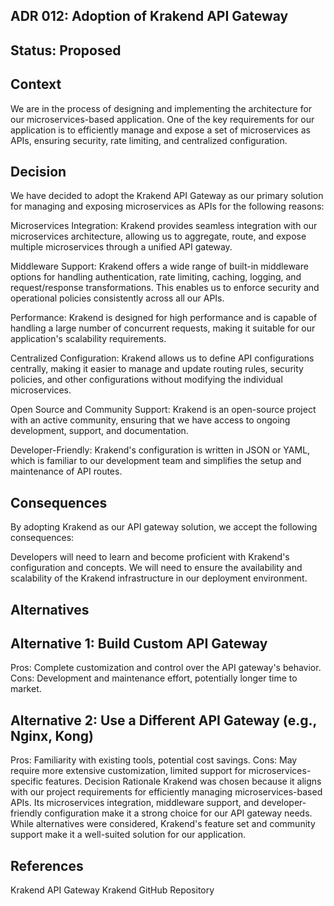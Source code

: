 ## ADR 012: Adoption of Krakend API Gateway
## Status: Proposed
## Context
We are in the process of designing and implementing the architecture for our microservices-based application. One of the key requirements for our application is to efficiently manage and expose a set of microservices as APIs, ensuring security, rate limiting, and centralized configuration.

## Decision
We have decided to adopt the Krakend API Gateway as our primary solution for managing and exposing microservices as APIs for the following reasons:

Microservices Integration: Krakend provides seamless integration with our microservices architecture, allowing us to aggregate, route, and expose multiple microservices through a unified API gateway.

Middleware Support: Krakend offers a wide range of built-in middleware options for handling authentication, rate limiting, caching, logging, and request/response transformations. This enables us to enforce security and operational policies consistently across all our APIs.

Performance: Krakend is designed for high performance and is capable of handling a large number of concurrent requests, making it suitable for our application's scalability requirements.

Centralized Configuration: Krakend allows us to define API configurations centrally, making it easier to manage and update routing rules, security policies, and other configurations without modifying the individual microservices.

Open Source and Community Support: Krakend is an open-source project with an active community, ensuring that we have access to ongoing development, support, and documentation.

Developer-Friendly: Krakend's configuration is written in JSON or YAML, which is familiar to our development team and simplifies the setup and maintenance of API routes.

## Consequences
By adopting Krakend as our API gateway solution, we accept the following consequences:

Developers will need to learn and become proficient with Krakend's configuration and concepts.
We will need to ensure the availability and scalability of the Krakend infrastructure in our deployment environment.
## Alternatives
## Alternative 1: Build Custom API Gateway
Pros: Complete customization and control over the API gateway's behavior.
Cons: Development and maintenance effort, potentially longer time to market.
## Alternative 2: Use a Different API Gateway (e.g., Nginx, Kong)
Pros: Familiarity with existing tools, potential cost savings.
Cons: May require more extensive customization, limited support for microservices-specific features.
Decision Rationale
Krakend was chosen because it aligns with our project requirements for efficiently managing microservices-based APIs. Its microservices integration, middleware support, and developer-friendly configuration make it a strong choice for our API gateway needs. While alternatives were considered, Krakend's feature set and community support make it a well-suited solution for our application.

## References
Krakend API Gateway
Krakend GitHub Repository

